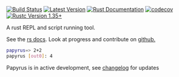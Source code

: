 [![Build Status](https://travis-ci.com/kurtlawrence/papyrus.svg?branch=master)](https://travis-ci.com/kurtlawrence/papyrus)
[![Latest Version](https://img.shields.io/crates/v/papyrus.svg)](https://crates.io/crates/papyrus)
[![Rust Documentation](https://img.shields.io/badge/api-rustdoc-blue.svg)](https://docs.rs/papyrus)
[![codecov](https://codecov.io/gh/kurtlawrence/papyrus/branch/master/graph/badge.svg)](https://codecov.io/gh/kurtlawrence/papyrus)
[![Rustc Version 1.35+](https://img.shields.io/badge/rustc-1.35+-blue.svg)](https://blog.rust-lang.org/2018/10/25/Rust-1.30.0.html)

A rust REPL and script running tool.

See the [rs docs](https://docs.rs/papyrus/).
Look at progress and contribute on [github.](https://github.com/kurtlawrence/papyrus)

```sh
papyrus=> 2+2
papyrus [out0]: 4
```

Papyrus is in active development, see [changelog](https://github.com/kurtlawrence/papyrus) for updates